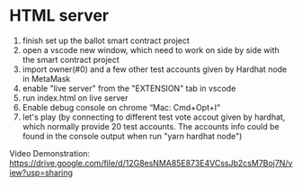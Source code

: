 # HTML server

1. finish set up the ballot smart contract project
2. open a vscode new window, which need to work on side by side with the smart contract project
3. import owner(#0) and a few other test accounts given by Hardhat node in MetaMask 
4. enable "live server" from the "EXTENSION" tab in vscode
5. run index.html on live server
6. Enable debug console on chrome “Mac: Cmd+Opt+I“
7. let's play (by connecting to different test vote accout given by hardhat, which normally provide 20 test accounts.  The accounts info could be found in the console output when run "yarn hardhat node")

Video Demonstration: https://drive.google.com/file/d/12G8esNMA85E873E4VCssJb2csM7Boj7N/view?usp=sharing
